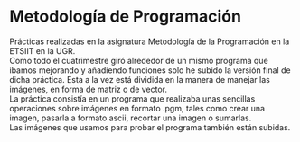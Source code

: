 # Metodología de Programación
Prácticas realizadas en la asignatura Metodología de la Programación en la ETSIIT en la UGR.  
Como todo el cuatrimestre giró alrededor de un mismo programa que ibamos mejorando y añadiendo funciones solo he subido la
versión final de dicha práctica. Esta a la vez está dividida en la manera de manejar las imágenes, en forma de matriz o de
vector.  
La práctica consistía en un programa que realizaba unas sencillas operaciones sobre imágenes en formato .pgm, tales como crear
una imagen, pasarla a formato ascii, recortar una imagen o sumarlas.  
Las imágenes que usamos para probar el programa también están subidas.

